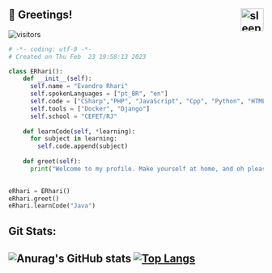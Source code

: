 <h2>👋 Greetings! <img src="https://cdn160.picsart.com/upscale-278626435004211.png" alt="sleeping sakamoto" height="45px" align="right"></h2>

![visitors](https://visitor-badge.laobi.icu/badge?page_id=E-rhari)
```python
# -*- coding: utf-8 -*-
# Created on Thu Feb  23 19:58:13 2023

class ERhari():
    def __init__(self):
      self.name = "Evandro Rhari"
      self.spokenLanguages = ["pt_BR", "en"]
      self.code = ["CSharp","PHP", "JavaScript", "Cpp", "Python", "HTML", "CSS", "SQL"]
      self.tools = ["Docker", "Django"]
      self.school = "CEFET/RJ"
      
    def learnCode(self, *learning):
      for subject in learning:
        self.code.append(subject)
      
    def greet(self):
      print("Welcome to my profile. Make yourself at home, and oh please excuse the mess.") 
      

eRhari = ERhari()
eRhari.greet()
eRhari.learnCode("Java")
```
<h2>Git Stats:<h2>

![Anurag's GitHub stats](https://github-readme-stats.vercel.app/api?username=E-rhari&show_icons=true&theme=dark)
[![Top Langs](https://github-readme-stats.vercel.app/api/top-langs/?username=E-rhari&layout=compact&theme=dark)](https://github.com/anuraghazra/github-readme-stats)
